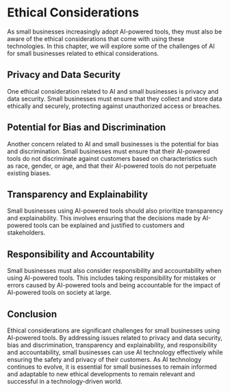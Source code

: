 Ethical Considerations
========================================================================

As small businesses increasingly adopt AI-powered tools, they must also be aware of the ethical considerations that come with using these technologies. In this chapter, we will explore some of the challenges of AI for small businesses related to ethical considerations.

Privacy and Data Security
-------------------------

One ethical consideration related to AI and small businesses is privacy and data security. Small businesses must ensure that they collect and store data ethically and securely, protecting against unauthorized access or breaches.

Potential for Bias and Discrimination
-------------------------------------

Another concern related to AI and small businesses is the potential for bias and discrimination. Small businesses must ensure that their AI-powered tools do not discriminate against customers based on characteristics such as race, gender, or age, and that their AI-powered tools do not perpetuate existing biases.

Transparency and Explainability
-------------------------------

Small businesses using AI-powered tools should also prioritize transparency and explainability. This involves ensuring that the decisions made by AI-powered tools can be explained and justified to customers and stakeholders.

Responsibility and Accountability
---------------------------------

Small businesses must also consider responsibility and accountability when using AI-powered tools. This includes taking responsibility for mistakes or errors caused by AI-powered tools and being accountable for the impact of AI-powered tools on society at large.

Conclusion
----------

Ethical considerations are significant challenges for small businesses using AI-powered tools. By addressing issues related to privacy and data security, bias and discrimination, transparency and explainability, and responsibility and accountability, small businesses can use AI technology effectively while ensuring the safety and privacy of their customers. As AI technology continues to evolve, it is essential for small businesses to remain informed and adaptable to new ethical developments to remain relevant and successful in a technology-driven world.



